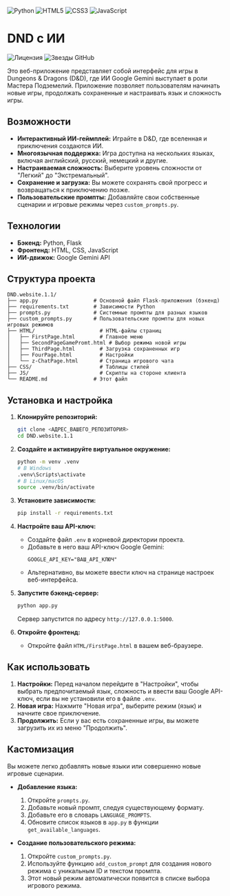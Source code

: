 ![Python](https://img.shields.io/badge/python-3670A0?style=for-the-badge&logo=python&logoColor=ffdd54)
![HTML5](https://img.shields.io/badge/html5-%23E34F26.svg?style=for-the-badge&logo=html5&logoColor=white)
![CSS3](https://img.shields.io/badge/css3-%231572B6.svg?style=for-the-badge&logo=css3&logoColor=white)
![JavaScript](https://img.shields.io/badge/javascript-%23323330.svg?style=for-the-badge&logo=javascript&logoColor=%23F7DF1E)

# DND с ИИ

![Лицензия](https://img.shields.io/badge/License-MIT-yellow.svg)
![Звезды GitHub](https://img.shields.io/github/stars/<YOUR_GITHUB_USERNAME>/.svg?style=social)

Это веб-приложение представляет собой интерфейс для игры в Dungeons & Dragons (D&D), где ИИ Google Gemini выступает в роли Мастера Подземелий. Приложение позволяет пользователям начинать новые игры, продолжать сохраненные и настраивать язык и сложность игры.

## Возможности

- **Интерактивный ИИ-геймплей:** Играйте в D&D, где вселенная и приключения создаются ИИ.
- **Многоязычная поддержка:** Игра доступна на нескольких языках, включая английский, русский, немецкий и другие.
- **Настраиваемая сложность:** Выберите уровень сложности от "Легкий" до "Экстремальный".
- **Сохранение и загрузка:** Вы можете сохранять свой прогресс и возвращаться к приключению позже.
- **Пользовательские промпты:** Добавляйте свои собственные сценарии и игровые режимы через `custom_prompts.py`.

## Технологии

- **Бэкенд:** Python, Flask
- **Фронтенд:** HTML, CSS, JavaScript
- **ИИ-движок:** Google Gemini API

## Структура проекта

```
DND.website.1.1/
├── app.py                  # Основной файл Flask-приложения (бэкенд)
├── requirements.txt        # Зависимости Python
├── prompts.py              # Системные промпты для разных языков
├── custom_prompts.py       # Пользовательские промпты для новых игровых режимов
├── HTML/                     # HTML-файлы страниц
│   ├── FirstPage.html        # Главное меню
│   ├── SecondPageGamePromt.html # Выбор режима новой игры
│   ├── ThirdPage.html        # Загрузка сохраненных игр
│   ├── FourPage.html         # Настройки
│   └── z-ChatPage.html       # Страница игрового чата
├── CSS/                      # Таблицы стилей
├── JS/                       # Скрипты на стороне клиента
└── README.md               # Этот файл
```

## Установка и настройка

1.  **Клонируйте репозиторий:**
    ```bash
    git clone <АДРЕС_ВАШЕГО_РЕПОЗИТОРИЯ>
    cd DND.website.1.1
    ```

2.  **Создайте и активируйте виртуальное окружение:**
    ```bash
    python -m venv .venv
    # В Windows
    .venv\Scripts\activate
    # В Linux/macOS
    source .venv/bin/activate
    ```

3.  **Установите зависимости:**
    ```bash
    pip install -r requirements.txt
    ```

4.  **Настройте ваш API-ключ:**
    - Создайте файл `.env` в корневой директории проекта.
    - Добавьте в него ваш API-ключ Google Gemini:
      ```
      GOOGLE_API_KEY="ВАШ_API_КЛЮЧ"
      ```
    - Альтернативно, вы можете ввести ключ на странице настроек веб-интерфейса.

5.  **Запустите бэкенд-сервер:**
    ```bash
    python app.py
    ```
    Сервер запустится по адресу `http://127.0.0.1:5000`.

6.  **Откройте фронтенд:**
    - Откройте файл `HTML/FirstPage.html` в вашем веб-браузере.

## Как использовать

1.  **Настройки:** Перед началом перейдите в "Настройки", чтобы выбрать предпочитаемый язык, сложность и ввести ваш Google API-ключ, если вы не установили его в файле `.env`.
2.  **Новая игра:** Нажмите "Новая игра", выберите режим (язык) и начните свое приключение.
3.  **Продолжить:** Если у вас есть сохраненные игры, вы можете загрузить их из меню "Продолжить".

## Кастомизация

Вы можете легко добавлять новые языки или совершенно новые игровые сценарии.

-   **Добавление языка:**
    1.  Откройте `prompts.py`.
    2.  Добавьте новый промпт, следуя существующему формату.
    3.  Добавьте его в словарь `LANGUAGE_PROMPTS`.
    4.  Обновите список языков в `app.py` в функции `get_available_languages`.

-   **Создание пользовательского режима:**
    1.  Откройте `custom_prompts.py`.
    2.  Используйте функцию `add_custom_prompt` для создания нового режима с уникальным ID и текстом промпта.
    3.  Этот новый режим автоматически появится в списке выбора игрового режима.
